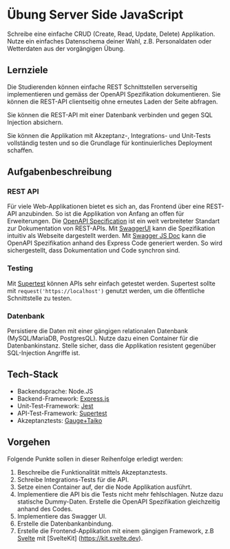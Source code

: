 # Übung Server Side JavaScript

Schreibe eine einfache CRUD (Create, Read, Update, Delete) Applikation.
Nutze ein einfaches Datenschema deiner Wahl, z.B. Personaldaten oder Wetterdaten aus der vorgängigen Übung.

## Lernziele

Die Studierenden können einfache REST Schnittstellen serverseitig implementieren und gemäss der OpenAPI Spezifikation
dokumentieren.
Sie können die REST-API clientseitig ohne erneutes Laden der Seite abfragen.

Sie können die REST-API mit einer Datenbank verbinden und gegen SQL Injection absichern.

Sie können die Applikation mit Akzeptanz-, Integrations- und Unit-Tests vollständig testen und so die Grundlage für
kontinuierliches Deployment schaffen.

## Aufgabenbeschreibung

### REST API

Für viele Web-Applikationen bietet es sich an, das Frontend über eine REST-API anzubinden.
So ist die Applikation von Anfang an offen für Erweiterungen.
Die [OpenAPI Specification](https://de.wikipedia.org/wiki/OpenAPI) ist ein weit verbreiteter Standart zur Dokumentation
von REST-APIs.
Mit [SwaggerUI](https://swagger.io/tools/swagger-ui/) kann die Spezifikation intuitiv als Webseite dargestellt werden.
Mit [Swagger JS Doc](https://github.com/Surnet/swagger-jsdoc) kann die OpenAPI Spezifikation anhand des Express Code
generiert werden.
So wird sichergestellt, dass Dokumentation und Code synchron sind.

### Testing

Mit [Supertest](https://github.com/ladjs/supertest) können APIs sehr einfach getestet werden.
Supertest sollte mit `request('https://localhost')` genutzt werden, um die öffentliche Schnittstelle zu testen.

### Datenbank

Persistiere die Daten mit einer gängigen relationalen Datenbank (MySQL/MariaDB, PostgresQL).
Nutze dazu einen Container für die Datenbankinstanz.
Stelle sicher, dass die Applikation resistent gegenüber SQL-Injection Angriffe ist.

## Tech-Stack

- Backendsprache: Node.JS
- Backend-Framework: [Express.js](http://expressjs.com/)
- Unit-Test-Framework: [Jest](https://jestjs.io/)
- API-Test-Framework: [Supertest](https://www.npmjs.com/package/supertest)
- Akzeptanztests: [Gauge+Taiko](https://gauge.org/)

## Vorgehen

Folgende Punkte sollen in dieser Reihenfolge erledigt werden:

1. Beschreibe die Funktionalität mittels Akzeptanztests.
2. Schreibe Integrations-Tests für die API.
3. Setze einen Container auf, der die Node Applikation ausführt.
4. Implementiere die API bis die Tests nicht mehr fehlschlagen. Nutze dazu statische Dummy-Daten. Erstelle die
   OpenAPI Spezifikation gleichzeitig anhand des Codes.
5. Implementiere das Swagger UI.
6. Erstelle die Datenbankanbindung.
7. Erstelle die Frontend-Applikation mit einem gängigen Framework, z.B [Svelte](https://svelte.dev/) mit [SvelteKit]
   (https://kit.svelte.dev).
